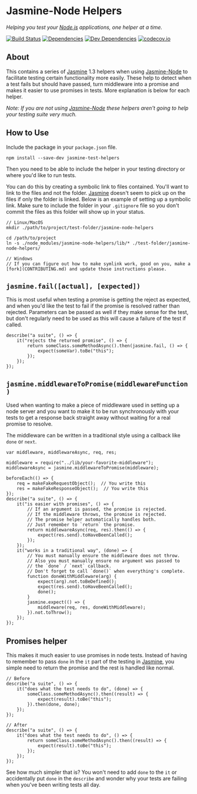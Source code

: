Jasmine-Node Helpers
====================

*Helping you test your [Node.js] applications, one helper at a time.*

[![Build Status][travis-image]][Travis CI]
[![Dependencies][dependencies-image]][Dependencies]
[![Dev Dependencies][devdependencies-image]][Dev Dependencies]
[![codecov.io][codecov-image]][Code Coverage]

About
-----

This contains a series of [Jasmine] 1.3 helpers when using [Jasmine-Node] to facilitate testing certain functionality more easily. These help to detect when a test fails but should have passed, turn middleware into a promise and makes it easier to use promises in tests. More explanation is below for each helper.

*Note: If you are not using [Jasmine-Node] these helpers aren't going to help your testing suite very much.*

How to Use
----------

Include the package in your `package.json` file.

    npm install --save-dev jasmine-test-helpers

Then you need to be able to include the helper in your testing directory or where you'd like to run tests.

You can do this by creating a symbolic link to files contained. You'll want to link to the files and not the folder. [Jasmine] doesn't seem to pick up on the files if only the folder is linked. Below is an example of setting up a symbolic link. Make sure to include the folder in your `.gitignore` file so you don't commit the files as this folder will show up in your status.

    // Linux/MacOS
    mkdir ./path/to/project/test-folder/jasmine-node-helpers

    cd /path/to/project
    ln -s ./node_modules/jasmine-node-helpers/lib/* ./test-folder/jasmine-node-helpers/

    // Windows
    // If you can figure out how to make symlink work, good on you, make a [fork](CONTRIBUTING.md) and update those instructions please.

`jasmine.fail([actual], [expected])`
------------------------------------

This is most useful when testing a promise is getting the reject as expected, and when you'd like the test to fail if the promise is resolved rather than rejected. Parameters can be passed as well if they make sense for the test, but don't regularly need to be used as this will cause a failure of the test if called.

    describe("a suite", () => {
        it("rejects the returned promise", () => {
            return someClass.someMethodAsync().then(jasmine.fail, () => {
                expect(someVar).toBe("this");
            });
        });
    });

`jasmine.middlewareToPromise(middlewareFunction)`
-------------------------------------------------

Used when wanting to make a piece of middleware used in setting up a node server and you want to make it to be run synchronously with your tests to get a response back straight away without waiting for a real promise to resolve.

The middleware can be written in a traditional style using a callback like `done` or `next`.

    var middleware, middlewareAsync, req, res;

    middleware = require("../lib/your-favorite-middleware");
    middlewareAsync = jasmine.middlewareToPromise(middleware);

    beforeEach(() => {
        req = makeFakeRequestObject();  // You write this
        res = makeFakeResponseObject();  // You write this
    });
    describe("a suite", () => {
        it("is easier with promises", () => {
            // If an argument is passed, the promise is rejected.
            // If the middleware throws, the promise is rejected.
            // The promise helper automatically handles both.
            // Just remember to `return` the promise.
            return middlewareAsync(req, res).then(() => {
                expect(res.send).toHaveBeenCalled();
            });
        });
        it("works in a traditional way", (done) => {
            // You must manually ensure the middleware does not throw.
            // Also you must manually ensure no argument was passed to
            // the `done` / `next` callback.
            // Don't forget to call `done()` when everything's complete.
            function doneWithMiddleware(arg) {
                expect(arg).not.toBeDefined();
                expect(res.send).toHaveBeenCalled();
                done();
            }
            jasmine.expect(() => {
                middleware(req, res, doneWithMiddleware);
            }).not.toThrow();
        });
    });

Promises helper
---------------

This makes it much easier to use promises in node tests. Instead of having to remember to pass `done` in the `it` part of the testing in [Jasmine], you simple need to return the promise and the rest is handled like normal.

    // Before
    describe("a suite", () => {
        it("does what the test needs to do", (done) => {
            someClass.someMethodAsync().then((result) => {
                expect(result).toBe("this");
            }).then(done, done);
        });
    });

    // After
    describe("a suite", () => {
        it("does what the test needs to do", () => {
            return someClass.someMethodAsync().then((result) => {
                expect(result).toBe("this");
            });
        });
    });

See how much simpler that is? You won't need to add `done` to the `it` or accidentally put `done` in the `describe` and wonder why your tests are failing when you've been writing tests all day.

[Code Coverage]: https://codecov.io/github/tests-always-included/jasmine-node-helpers?branch=master
[codecov-image]: https://codecov.io/github/tests-always-included/jasmine-node-helpers/coverage.svg?branch=master
[Dev Dependencies]: https://david-dm.org/tests-always-included/jasmine-node-helpers/master#info=devDependencies
[devdependencies-image]: https://david-dm.org/tests-always-included/jasmine-node-helpers/master/dev-status.png
[Dependencies]: https://david-dm.org/tests-always-included/jasmine-node-helpers/master
[dependencies-image]: https://david-dm.org/tests-always-included/jasmine-node-helpers/master.png
[Jasmine]: https://jasmine.github.io/
[Jasmine-Node]: https://www.npmjs.com/package/jasmine-node
[Node.js]: https://nodejs.org
[travis-image]: https://secure.travis-ci.org/tests-always-included/jasmine-node-helpers.png
[Travis CI]: http://travis-ci.org/tests-always-included/jasmine-node-helpers
